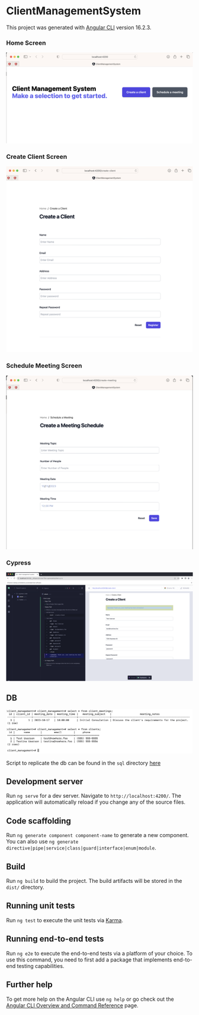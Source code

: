 # ClientManagementSystem

This project was generated with [Angular CLI](https://github.com/angular/angular-cli) version 16.2.3.


### Home Screen
<img src="./screenshots/home-screen.png">

### Create Client Screen
<img src="./screenshots/create-client-screen.png">

### Schedule Meeting Screen
<img src="./screenshots/meeting-schedule-screen.png">


### Cypress
<img src="./screenshots/cypress.png">

## DB
<img src="./screenshots/db_screenshot.png">

Script to replicate the db can be found in the `sql` directory [here](./sql)


## Development server

Run `ng serve` for a dev server. Navigate to `http://localhost:4200/`. The application will automatically reload if you change any of the source files.

## Code scaffolding

Run `ng generate component component-name` to generate a new component. You can also use `ng generate directive|pipe|service|class|guard|interface|enum|module`.

## Build

Run `ng build` to build the project. The build artifacts will be stored in the `dist/` directory.

## Running unit tests

Run `ng test` to execute the unit tests via [Karma](https://karma-runner.github.io).

## Running end-to-end tests

Run `ng e2e` to execute the end-to-end tests via a platform of your choice. To use this command, you need to first add a package that implements end-to-end testing capabilities.

## Further help

To get more help on the Angular CLI use `ng help` or go check out the [Angular CLI Overview and Command Reference](https://angular.io/cli) page.
